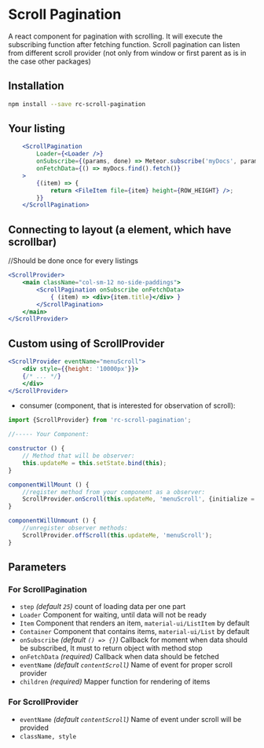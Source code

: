 # Scroll Pagination
A react component for pagination with scrolling.
It will execute the subscribing function after fetching function.
Scroll pagination can listen from different scroll provider (not only from window or first parent as is in the case other packages)

## Installation
```sh
npm install --save rc-scroll-pagination
```

## Your listing
```jsx
    <ScrollPagination
        Loader={<Loader />}
        onSubscribe={(params, done) => Meteor.subscribe('myDocs', params, done)}
        onFetchData={() => myDocs.find().fetch()}
    >
        {(item) => {
            return <FileItem file={item} height={ROW_HEIGHT} />;
        }}
    </ScrollPagination>
```

## Connecting to layout (a element, which have scrollbar)
//Should be done once for every listings

```jsx
<ScrollProvider>
    <main className="col-sm-12 no-side-paddings">
        <ScrollPagination onSubscribe onFetchData>
            { (item) => <div>{item.title}</div> }
        </ScrollPagination>
    </main>
</ScrollProvider>
```

## Custom using of ScrollProvider

```jsx
<ScrollProvider eventName="menuScroll">
    <div style={{height: '10000px'}}>
    {/* ... */}
    </div>
</ScrollProvider>
```

- consumer (component, that is interested for observation of scroll):
```js
import {ScrollProvider} from 'rc-scroll-pagination';

//----- Your Component:

constructor () {
    // Method that will be observer:
    this.updateMe = this.setState.bind(this);
}

componentWillMount () {
    //register method from your component as a observer:
    ScrollProvider.onScroll(this.updateMe, 'menuScroll', {initialize = true, highPrecision = false});
}

componentWillUnmount () {
    //unregister observer methods:
    ScrollProvider.offScroll(this.updateMe, 'menuScroll');
}

```

## Parameters

### For ScrollPagination
- `step` *\(default `25`\)* count of loading data per one part
- `Loader` Component for waiting, until data will not be ready
- `Item` Component that renders an item, `material-ui/ListItem` by default
- `Container` Component that contains items, `material-ui/List` by default
- `onSubscribe` *\(default `() => {}`\)* Callback for moment when data should be subscribed, It must to return object with method stop
- `onFetchData` *\(required\)* Callback when data should be fetched
- `eventName` *\(default `contentScroll`\)* Name of event for proper scroll provider
- `children` *\(required\)* Mapper function for rendering of items

### For ScrollProvider
- `eventName` *\(default `contentScroll`\)* Name of event under scroll will be provided
- `className, style`
